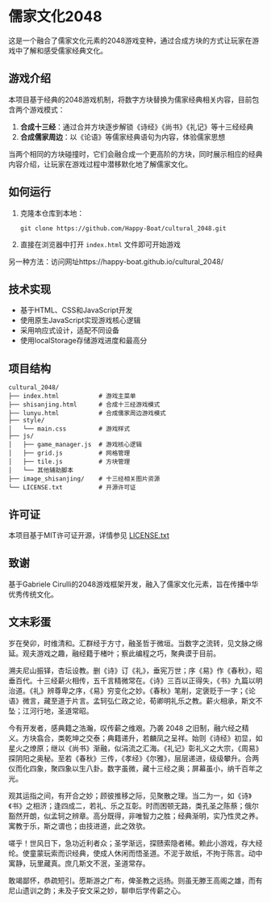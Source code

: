 # 儒家文化2048

这是一个融合了儒家文化元素的2048游戏变种，通过合成方块的方式让玩家在游戏中了解和感受儒家经典文化。

## 游戏介绍

本项目基于经典的2048游戏机制，将数字方块替换为儒家经典相关内容，目前包含两个游戏模式：

1. **合成十三经**：通过合并方块逐步解锁《诗经》《尚书》《礼记》等十三经经典
2. **合成儒家周边**：以《论语》等儒家经典语句为内容，体验儒家思想

当两个相同的方块碰撞时，它们会融合成一个更高阶的方块，同时展示相应的经典内容介绍，让玩家在游戏过程中潜移默化地了解儒家文化。

## 如何运行

1. 克隆本仓库到本地：
   ```
   git clone https://github.com/Happy-Boat/cultural_2048.git
   ```

2. 直接在浏览器中打开 `index.html` 文件即可开始游戏

另一种方法：访问网址https://happy-boat.github.io/cultural_2048/

## 技术实现

- 基于HTML、CSS和JavaScript开发
- 使用原生JavaScript实现游戏核心逻辑
- 采用响应式设计，适配不同设备
- 使用localStorage存储游戏进度和最高分

## 项目结构

```
cultural_2048/
├── index.html           # 游戏主菜单
├── shisanjing.html      # 合成十三经游戏模式
├── lunyu.html           # 合成儒家周边游戏模式
├── style/
│   └── main.css         # 游戏样式
├── js/
│   ├── game_manager.js  # 游戏核心逻辑
│   ├── grid.js          # 网格管理
│   ├── tile.js          # 方块管理
│   └── 其他辅助脚本
├── image_shisanjing/    # 十三经相关图片资源
└── LICENSE.txt          # 开源许可证
```

## 许可证

本项目基于MIT许可证开源，详情参见 [LICENSE.txt](LICENSE.txt)

## 致谢

基于Gabriele Cirulli的2048游戏框架开发，融入了儒家文化元素，旨在传播中华优秀传统文化。

## 文末彩蛋
岁在癸卯，时维清和。汇群经于方寸，融圣哲于微垣。当数字之流转，见文脉之绵延。观夫游戏之趣，融经籍于楮叶；察此编程之巧，聚典谟于目前。

溯夫尼山振铎，杏坛设教。删《诗》订《礼》，垂宪万世；序《易》作《春秋》，昭垂百代。十三经薪火相传，五千言精微常在。《诗》三百以正得失，《书》九篇以明治道。《礼》辨尊卑之序，《易》穷变化之妙。《春秋》笔削，定褒贬于一字；《论语》微言，藏至道于片言。孟轲弘仁政之论，荀卿明礼乐之教。薪火相承，斯文不坠；江河行地，圣道常昭。

今有开发者，感典籍之浩瀚，叹传薪之维艰。乃袭 2048 之旧制，融六经之精义。方块翕合，类乾坤之交泰；典籍递升，若麟凤之呈祥。始则《诗经》初显，如星火之燎原；继以《尚书》渐融，似涓流之汇海。《礼记》彰礼义之大宗，《周易》探阴阳之奥秘。至若《春秋》三传，《孝经》《尔雅》，层层递进，级级攀升。合两仪而化四象，聚四象以生八卦。数字虽微，藏十三经之奥；屏幕虽小，纳千百年之光。

观其运指之间，有开合之妙；顾彼推移之际，见聚散之理。当二为一，如《诗》《书》之相济；逢四成二，若礼、乐之互彰。时而困顿无路，类孔圣之陈蔡；俄尔豁然开朗，似孟轲之辨章。高分既得，非唯智力之胜；经典渐明，实乃性灵之养。寓教于乐，斯之谓也；由技进道，此之效欤。

嗟乎！世风日下，急功近利者众；圣学渐远，探赜索隐者稀。赖此小游戏，存大经纶。使童蒙玩索而识经典，使成人休闲而悟圣道。不泥于故纸，不拘于陈言。动中寓静，玩里藏真。庶几斯文不泯，圣道常存。

敢竭鄙怀，恭疏短引。愿斯游之广布，俾圣教之远扬。则虽无滕王高阁之雄，而有尼山遗训之韵；未及子安文采之妙，聊申后学传薪之心。
